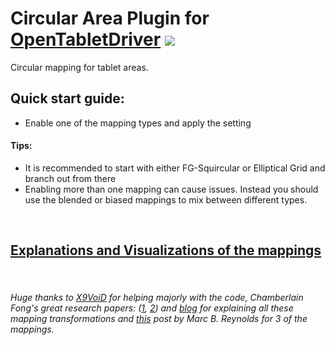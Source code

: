 # Circular Area Plugin for [OpenTabletDriver](https://github.com/OpenTabletDriver/OpenTabletDriver) [![](https://img.shields.io/github/downloads/Kuuuube/Circular_Area/total.svg)](https://github.com/Kuuuube/Circular_Area/releases/latest)

Circular mapping for tablet areas.

## Quick start guide:
- Enable one of the mapping types and apply the setting

#### Tips: 
- It is recommended to start with either FG-Squircular or Elliptical Grid and branch out from there
- Enabling more than one mapping can cause issues. Instead you should use the blended or biased mappings to mix between different types.

<br>

## [Explanations and Visualizations of the mappings](https://github.com/Kuuuube/Circular_Area/blob/main/wiki/mappings_index.md)


<br>

###### Huge thanks to [X9VoiD](https://github.com/X9VoiD) for helping majorly with the code, Chamberlain Fong's great research papers: \([1](https://arxiv.org/abs/1509.06344), [2](https://arxiv.org/abs/1709.07875)\) and [blog](https://squircular.blogspot.com/) for explaining all these mapping transformations and [this](http://marc-b-reynolds.github.io/math/2017/01/08/SquareDisc.html) post by Marc B. Reynolds for 3 of the mappings.
